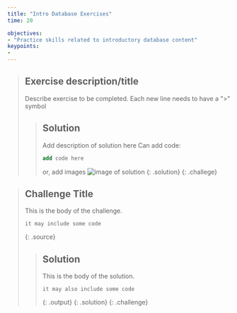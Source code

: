 ```yaml
---
title: "Intro Database Exercises"
time: 20

objectives:
- "Practice skills related to introductory database content"
keypoints:
- 
---
```



> ## Exercise description/title
> 
>  Describe exercise to be completed. 
>  Each new line needs to have a ">" symbol
>  
> > ## Solution
> > Add description of solution here
> > Can add code: 
> > ```sql
> > add code here
> > ```
> > or, add images
> > ![image of solution](../fig/filename.png)
> {: .solution}
{: .challege}


> ## Challenge Title
>
> This is the body of the challenge.
>
> ~~~
> it may include some code
> ~~~
> {: .source}
>
> > ## Solution
> >
> > This is the body of the solution.
> >
> > ~~~
> > it may also include some code
> > ~~~
> > {: .output}
> {: .solution}
{: .challenge}
